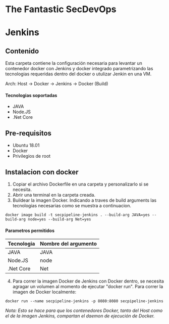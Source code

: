 # The Fantastic SecDevOps
# Jenkins

## Contenido 

Esta carpeta contiene la configuración necesaria para levantar un contenedor docker con Jenkins y docker integrado parametrizando las tecnologias requeridas dentro del docker o utulizar Jenkin en una VM.

Arch: Host -> Docker -> Jenkins -> Docker (Build)

#### Tecnologias soportadas

- JAVA
- Node.JS
- .Net Core

## Pre-requisitos

- Ubuntu 18.01
- Docker
- Privilegios de root

## Instalacion con docker

1) Copiar el archivo Dockerfile en una carpeta y personalizarlo si se necesita.
2) Abrir una terminal en la carpeta creada.
3) Buildear la imagen Docker. Indicando a traves de build arguments las tecnologias necesarias como se muestra a continuacion.
```
docker image build -t secpipeline-jenkins . --build-arg JAVA=yes --build-arg node=yes --build-arg Net=yes
```

#### Parametros permitidos

| Tecnologia | Nombre del argumento |
|------------|----------------------|
| JAVA       | JAVA                 |
| Node.JS    | node                 |
| .Net Core  | Net                  |


4) Para correr la imagen Docker de Jenkins con Docker dentro, se necesita agragar un volumen al  momento de ejecutar "docker run". Para correr la imagen de Docker localmente: 
```
docker run --name secpipeline-jenkins -p 8080:8080 secpipeline-jenkins
```
*Nota: Esto se hace para que los contenedores Docker, tanto del Host como el de la imagen Jenkins, compartan el daemon de ejecución de Docker.*
